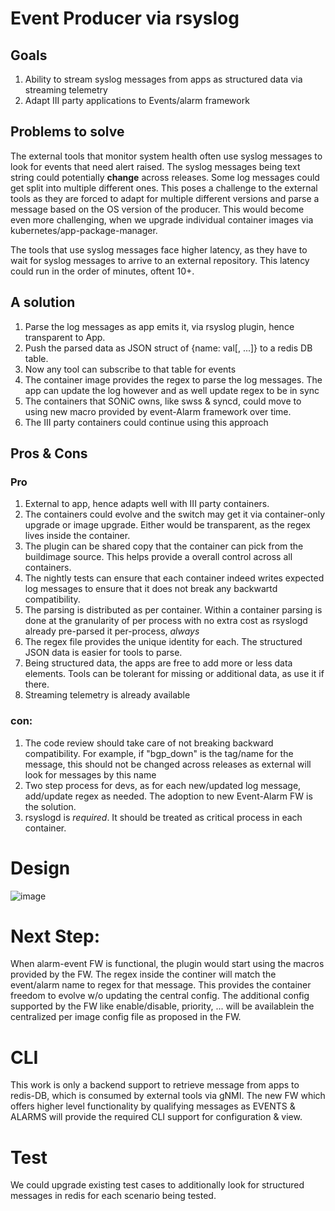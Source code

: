 # Event Producer via rsyslog

## Goals
1. Ability to stream syslog messages from apps as structured data via streaming telemetry
2. Adapt III party applications to Events/alarm framework

## Problems to solve
The external tools that monitor system health often use syslog messages to look for events that need alert raised.
The syslog messages being text string could potentially **change** across releases. Some log messages could get split into multiple different ones.
This poses a challenge to the external tools as they are forced to adapt for multiple different versions and parse a message based on the OS version of the producer.
This would become even more challenging, when we upgrade individual container images via kubernetes/app-package-manager.

The tools that use syslog messages face higher latency, as they have to wait for syslog messages to arrive to an external repository. 
This latency could run in the order of minutes, oftent 10+.

## A solution
1. Parse the log messages as app emits it, via rsyslog plugin, hence transparent to App.
2. Push the parsed data as JSON struct of {name: val[, ...]} to a redis DB table.
3. Now any tool can subscribe to that table for events
4. The container image provides the regex to parse the log messages. The app can update the log however and as well update regex to be in sync
5. The containers that SONiC owns, like swss & syncd, could move to using new macro provided by event-Alarm framework over time.
6. The III party containers could continue using this approach

## Pros & Cons

### Pro
1) External to app, hence adapts well with III party containers.
2) The containers could evolve and the switch may get it via container-only upgrade or image upgrade. Either would be transparent, as the regex lives inside the container.
3) The plugin can be shared copy that the container can pick from the buildimage source. This helps provide a overall control across all containers.
4) The nightly tests can ensure that each container indeed writes expected log messages to ensure that it does not break any backwartd compatibility.
5) The parsing is distributed as per container. Within a container parsing is done at the granularity of per process with no extra cost as rsyslogd already pre-parsed it per-process, *always*
7) The regex file provides the unique identity for each. The structured JSON data is easier for tools to parse.
8) Being structured data, the apps are free to add more or less data elements. Tools can be tolerant for missing or additional data, as use it if there.
9) Streaming telemetry is already available

### con:
1) The code review should take care of not breaking backward compatibility. For example, if "bgp_down" is the tag/name for the message, this should not be changed across releases as external will look for messages by this name
2) Two step process for devs, as for each new/updated log message, add/update regex as needed. The adoption to new Event-Alarm FW is the solution.
3) rsyslogd is *required*. It should be treated as critical process in each container.

# Design

![image](https://user-images.githubusercontent.com/47282725/155053818-fa50ec78-4e78-425e-be9a-20a851570730.png)


# Next Step:
When alarm-event FW is functional, the plugin would start using the macros provided by the FW.
The regex inside the continer will match the event/alarm name to regex for that message. This provides the container freedom to evolve w/o updating the central config.
The additional config supported by the FW like enable/disable, priority, ... will be availablein the centralized per image config file as proposed in the FW.

# CLI
This work is only a backend support to retrieve message from apps to redis-DB, which is consumed by external tools via gNMI.
The new FW which offers higher level functionality by qualifying messages as EVENTS & ALARMS will provide the required CLI support for configuration & view.


# Test
We could upgrade existing test cases to additionally look for structured messages in redis for each scenario being tested.


